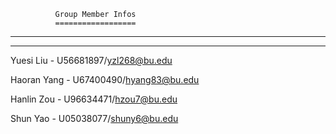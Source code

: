               Group Member Infos
              ==================
___________________________________________________________________________________________________________
___________________________________________________________________________________________________________

Yuesi Liu - U56681897/yzl268@bu.edu

Haoran Yang - U67400490/hyang83@bu.edu

Hanlin Zou - U96634471/hzou7@bu.edu

Shun Yao - U05038077/shuny6@bu.edu

